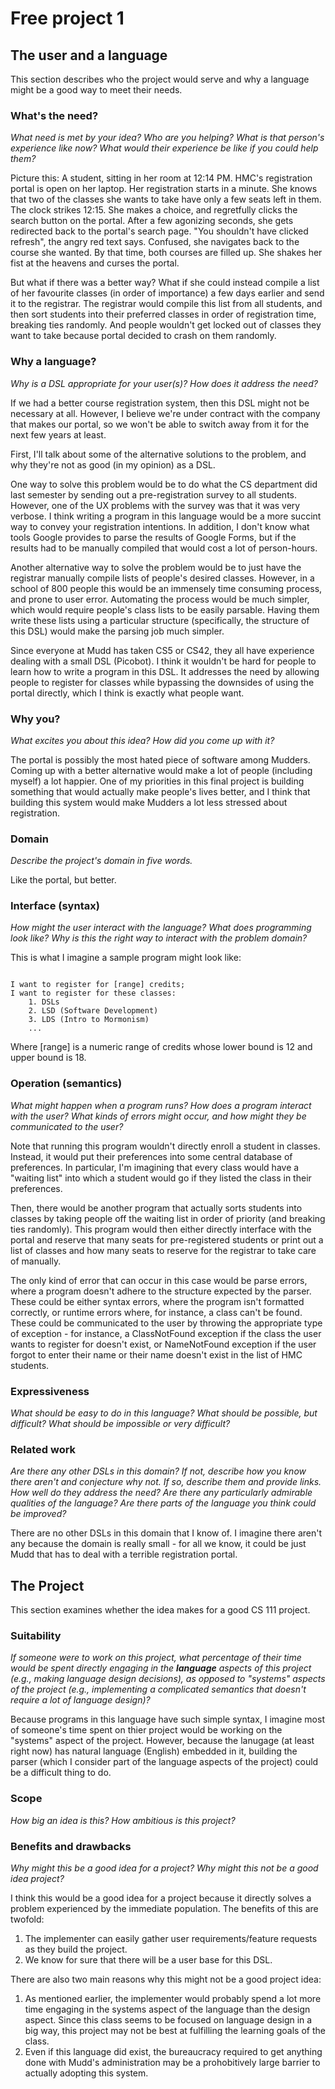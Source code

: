 # Free project 1

## The user and a language
This section describes who the project would serve and why a language might be a
good way to meet their needs.


### What's the need?
_What need is met by your idea? Who are you helping? What is that person's
experience like now? What would their experience be like if you could help 
them?_

Picture this: A student, sitting in her room at 12:14 PM. HMC's registration portal is open on her laptop. Her registration starts in a minute. She knows that two of the classes she wants to take have only a few seats left in them. The clock strikes 12:15. She makes a choice, and regretfully clicks the search button on the portal. After a few agonizing seconds, she gets redirected back to the portal's search page. "You shouldn't have clicked refresh", the angry red text says. Confused, she navigates back to the course she wanted. By that time, both courses are filled up. She shakes her fist at the heavens and curses the portal.

But what if there was a better way? What if she could instead compile a list of her favourite classes (in order of importance) a few days earlier and send it to the registrar. The registrar would compile this list from all students, and then sort students into their preferred classes in order of registration time, breaking ties randomly. And people wouldn't get locked out of classes they want to take because portal decided to crash on them randomly. 

### Why a language?
_Why is a DSL appropriate for your user(s)? How does it address the need?_

If we had a better course registration system, then this DSL might not be necessary at all. However, I believe we're under contract with the company that makes our portal, so we won't be able to switch away from it for the next few years at least.

First, I'll talk about some of the alternative solutions to the problem, and why they're not as good (in my opinion) as a DSL. 

One way to solve this problem would be to do what the CS department did last semester by sending out a pre-registration survey to all students. However, one of the UX problems with the survey was that it was very verbose. I think writing a program in this language would be a more succint way to convey your registration intentions. In addition, I don't know what tools Google provides to parse the results of Google Forms, but if the results had to be manually compiled that would cost a lot of person-hours. 

Another alternative way to solve the problem would be to just have the registrar manually compile lists of people's desired classes. However, in a school of 800 people this would be an immensely time consuming process, and prone to user error. Automating the process would be much simpler, which would require people's class lists to be easily parsable. Having them write these lists using a particular structure (specifically, the structure of this DSL) would make the parsing job much simpler. 

Since everyone at Mudd has taken CS5 or CS42, they all have experience dealing with a small DSL (Picobot). I think it wouldn't be hard for people to learn how to write a program in this DSL. It addresses the need by allowing people to register for classes while bypassing the downsides of using the portal directly, which I think is exactly what people want.  

### Why you?
_What excites you about this idea? How did you come up with it?_

The portal is possibly the most hated piece of software among Mudders. Coming up with a better alternative would make a lot of people (including myself) a lot happier. One of my priorities in this final project is building something that would actually make people's lives better, and I think that building this system would make Mudders a lot less stressed about registration.

### Domain
_Describe the project's domain in five words._

Like the portal, but better.

### Interface (syntax)
_How might the user interact with the language? What does programming look 
like? Why is this the right way to interact with the problem domain?_ 

This is what I imagine a sample program might look like:

``` Name: Joe Platt

I want to register for [range] credits;
I want to register for these classes:
	1. DSLs
	2. LSD (Software Development)
	3. LDS (Intro to Mormonism)
	...
```

Where [range] is a numeric range of credits whose lower bound is 12 and upper bound is 18. 

### Operation (semantics)
_What might happen when a program runs? How does a program interact with the
user? What kinds of errors might occur, and how might they be communicated to
the user?_

Note that running this program wouldn't directly enroll a student in classes. Instead, it would put their preferences into some central database of preferences. In particular, I'm imagining that every class would have a "waiting list" into which a student would go if they listed the class in their preferences. 

Then, there would be another program that actually sorts students into classes by taking people off the waiting list in order of priority (and breaking ties randomly). This program would then either directly interface with the portal and reserve that many seats for pre-registered students or print out a list of classes and how many seats to reserve for the registrar to take care of manually. 

The only kind of error that can occur in this case would be parse errors, where a program doesn't adhere to the structure expected by the parser. These could be either syntax errors, where the program isn't formatted correctly, or runtime errors where, for instance, a class can't be found. These could be communicated to the user by throwing the appropriate type of exception - for instance, a ClassNotFound exception if the class the user wants to register for doesn't exist, or NameNotFound exception if the user forgot to enter their name or their name doesn't exist in the list of HMC students.


### Expressiveness
_What should be easy to do in this language? What should be possible, but
difficult? What should be impossible or very difficult?_


### Related work
_Are there any other DSLs in this domain? If not, describe how you know there
aren't and conjecture why not. If so, describe them and provide links. How well 
do they address the need? Are there any particularly admirable qualities of the
language? Are there parts of the language you think could be improved?_

There are no other DSLs in this domain that I know of. I imagine there aren't any because the domain is really small - for all we know, it could be just Mudd that has to deal with a terrible registration portal. 


## The Project
This section examines whether the idea makes for a good CS 111 project.


### Suitability
_If someone were to work on this project, what percentage of their time would be
spent directly engaging in the **language** aspects of this project (e.g.,
making language design decisions), as opposed to "systems" aspects of the
project (e.g., implementing a complicated semantics that doesn't require a lot
of language design)?_

Because programs in this language have such simple syntax, I imagine most of someone's time spent on thier project would be working on the "systems" aspect of the project. However, because the lanugage (at least right now) has natural language (English) embedded in it, building the parser (which I consider part of the language aspects of the project) could be a difficult thing to do.


### Scope
_How big an idea is this? How ambitious is this project?_


### Benefits and drawbacks
_Why might this be a good idea for a project? Why might this not be a good idea 
project?_

I think this would be a good idea for a project because it directly solves a problem experienced by the immediate population. 
The benefits of this are twofold: 
1. The implementer can easily gather user requirements/feature requests as they build the project.
2. We know for sure that there will be a user base for this DSL. 

There are also two main reasons why this might not be a good project idea:
1. As mentioned earlier, the implementer would probably spend a lot more time engaging in the systems aspect of the language than the design aspect. Since this class seems to be focused on language design in a big way, this project may not be best at fulfilling the learning goals of the class.
2. Even if this language did exist, the bureaucracy required to get anything done with Mudd's administration may be a prohobitively large barrier to actually adopting this system.

